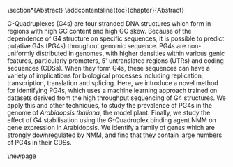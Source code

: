 \section*{Abstract} 
\addcontentsline{toc}{chapter}{Abstract}

G-Quadruplexes (G4s) are four stranded DNA structures which form in regions with high GC content and high GC skew. Because of the dependence of G4 structure on specific sequences, it is possible to predict putative G4s (PG4s) throughout genomic sequence. PG4s are non-uniformly distributed in genomes, with higher densities within various genic features, particularly promoters, 5' untranslated regions (UTRs) and coding sequences (CDSs). When they form G4s, these sequences can have a variety of implications for biological processes including replication, transcription, translation and splicing. Here, we introduce a novel method for identifying PG4s, which uses a machine learning approach trained on datasets derived from the high throughput sequencing of G4 structures. We apply this and other techniques, to study the prevalence of PG4s in the genome of *Arabidopsis thaliana*, the model plant. Finally, we study the effect of G4 stabilisation using the G-Quadruplex binding agent NMM on gene expression in Arabidopsis. We identify a family of genes which are strongly downregulated by NMM, and find that they contain large numbers of PG4s in their CDSs.

\newpage